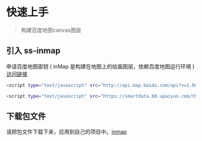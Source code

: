 # 快速上手

> 构建百度地图canvas图层


## 引入 ss-inmap
申请百度地图密钥 ( inMap 是构建在地图上的绘画图层，依赖百度地图运行环境 ) [访问链接](http://lbsyun.baidu.com/apiconsole/key?application=key)
``` bash
<script type="text/javascript" src="http://api.map.baidu.com/api?v=2.0&ak=[申请的AK]"></script>

<script type="text/javascript" src="https://smartdata.b0.upaiyun.com/thinkmark/inmap_grey.min.js"></script>
```

## 下载包文件
请把包文件下载下来，应用到自己的项目中。[inmap](https://smartdata.b0.upaiyun.com/thinkmark/inmap_grey.min.js ':include :type=code text')